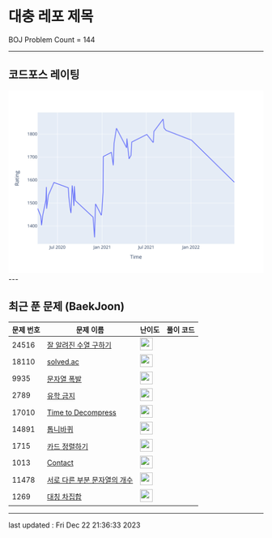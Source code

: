# 대충 레포 제목

BOJ Problem Count = 144

---

## 코드포스 레이팅
[![Rating Graph](./cfStats.svg)](https://github.com/ingyu1008/Algorithm-Problem-Solving/blob/master/cfStats.html)---

## 최근 푼 문제 (BaekJoon)
| 문제 번호 | 문제 이름 | 난이도 | 풀이 코드 |
| --- | --- | --- | --- |
| 24516 | [잘 알려진 수열 구하기](https://www.acmicpc.net/problem/24516) | <img height="25px" width="25px=" src="https://static.solved.ac/tier_small/8.svg"/> |  |
| 18110 | [solved.ac](https://www.acmicpc.net/problem/18110) | <img height="25px" width="25px=" src="https://static.solved.ac/tier_small/7.svg"/> |  |
| 9935 | [문자열 폭발](https://www.acmicpc.net/problem/9935) | <img height="25px" width="25px=" src="https://static.solved.ac/tier_small/12.svg"/> |  |
| 2789 | [유학 금지](https://www.acmicpc.net/problem/2789) | <img height="25px" width="25px=" src="https://static.solved.ac/tier_small/4.svg"/> |  |
| 17010 | [Time to Decompress](https://www.acmicpc.net/problem/17010) | <img height="25px" width="25px=" src="https://static.solved.ac/tier_small/2.svg"/> |  |
| 14891 | [톱니바퀴](https://www.acmicpc.net/problem/14891) | <img height="25px" width="25px=" src="https://static.solved.ac/tier_small/11.svg"/> |  |
| 1715 | [카드 정렬하기](https://www.acmicpc.net/problem/1715) | <img height="25px" width="25px=" src="https://static.solved.ac/tier_small/12.svg"/> |  |
| 1013 | [Contact](https://www.acmicpc.net/problem/1013) | <img height="25px" width="25px=" src="https://static.solved.ac/tier_small/11.svg"/> |  |
| 11478 | [서로 다른 부분 문자열의 개수](https://www.acmicpc.net/problem/11478) | <img height="25px" width="25px=" src="https://static.solved.ac/tier_small/8.svg"/> |  |
| 1269 | [대칭 차집합](https://www.acmicpc.net/problem/1269) | <img height="25px" width="25px=" src="https://static.solved.ac/tier_small/7.svg"/> |  |


---

last updated : Fri Dec 22 21:36:33 2023

